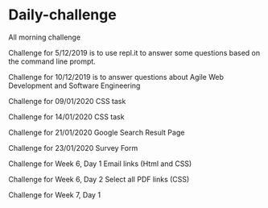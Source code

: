 # Daily-challenge
All morning challenge

Challenge for 5/12/2019 is to use repl.it to answer some questions based on the command line prompt.

Challenge for 10/12/2019 is to answer questions about Agile Web Development and Software Engineering

Challenge for 09/01/2020 CSS task

Challenge for 14/01/2020 CSS task

Challenge for 21/01/2020 Google Search Result Page

Challenge for 23/01/2020 Survey Form

Challenge for Week 6, Day 1 Email links (Html and CSS)

Challenge for Week 6, Day 2 Select all PDF links (CSS)

Challenge for Week 7, Day 1